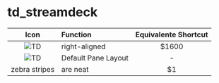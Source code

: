 # td_streamdeck

| Icon        | Function           | Equivalente Shortcut  |
| :-------------: |:-------------| :-----:|
|  ![TD](https://github.com/takaf51/td_streamdeck/blob/main/Icons/3D.png)   | right-aligned | $1600 |
| <img alt='TD' src='https://github.com/takaf51/td_streamdeck/blob/main/Icons/3D.png'/>| Default Pane Layout  | - |
| zebra stripes | are neat      |    $1 |

